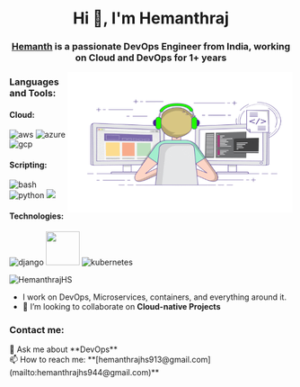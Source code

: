 <!-- Header Section -->
<h1 align="center">Hi 👋, I'm Hemanthraj</h1>
<h3 align="center"><a href="https://www.linkedin.com/in/hemanthraj-hs/" target="_blank" rel="noreferrer">Hemanth</a> is a passionate DevOps Engineer from India, working on Cloud and DevOps for 1+ years</h3>

<!-- GIF -->
<img align="right" height="250" width="400" src="https://raw.githubusercontent.com/mikonoid/mikonoid/main/images/gifs/coder3.gif" />

<!-- Languages and Tools Section -->
<h3 align="left">Languages and Tools:</h3>

<!-- Cloud Section -->
<h4>Cloud:</h4>
<p align="left">
    <img src="https://www.logigroup.com/images/Logo_aws.gif" alt="aws" width="80" height="60"/>
    <img src="https://www.vectorlogo.zone/logos/microsoft_azure/microsoft_azure-icon.svg" alt="azure" width="60" height="60"/>
    <img src="https://www.gend.co/hs-fs/hubfs/gcp-logo-cloud.png?width=730&name=gcp-logo-cloud.png" alt="gcp" width="60" height="60"/>
    <!-- Add more cloud-related tools here -->
</p>

<!-- Scripting Section -->
<h4>Scripting:</h4>
<p align="left">
    <img src="https://e7.pngegg.com/pngimages/330/276/png-clipart-bash-shell-script-bourne-shell-scripting-language-unix-shell-shell-rectangle-logo.png" alt="bash" width="80" height="80"/>
    <img src="https://i.giphy.com/media/KAq5w47R9rmTuvWOWa/giphy.webp" alt="python" width="80" height="80"/>
    <img src="https://miro.medium.com/max/1000/1*Gbi_XNOkPFbWkIkJC7LnBQ.gif" height="80"/>
</p>

<!-- Technologies Section -->
<h4>Technologies:</h4>
<p align="left">
    <img src="https://blog-geek-midia.s3.amazonaws.com/wp-content/uploads/2020/08/13110931/django-framework.png" alt="django" width="60" height="60"/>
    <img src="https://th.bing.com/th/id/OIP.6aiG8217Vy9kEpF5k9ag4QHaJQ?pid=ImgDet&rs=1" width="60" height="60"/>
    <img src="https://upload.wikimedia.org/wikipedia/commons/thumb/3/39/Kubernetes_logo_without_workmark.svg/2109px-Kubernetes_logo_without_workmark.svg.png" alt="kubernetes" width="60" height="60"/>
</p>

<!-- Stats and GitHub activity -->
<p align="left"> <img src="https://komarev.com/ghpvc/?username=HemanthrajHS&label=Profile views&color=0e75b6&style=flat" alt="HemanthrajHS" /> </p>

- I work on DevOps, Microservices, containers, and everything around it.
- 👯 I’m looking to collaborate on **Cloud-native Projects**

<!-- Contact Section -->
<h3>Contact me:</h3>
<p align="left">
    💬 Ask me about **DevOps** <br/>
    📫 How to reach me: **[hemanthrajhs913@gmail.com](mailto:hemanthrajhs944@gmail.com)**
</p>

